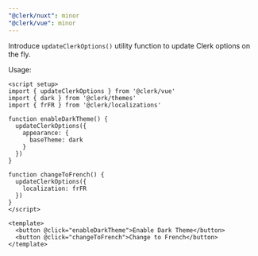 ```yaml
---
"@clerk/nuxt": minor
"@clerk/vue": minor
---
```


Introduce `updateClerkOptions()` utility function to update Clerk options on the fly.

Usage:

```vue
<script setup>
import { updateClerkOptions } from '@clerk/vue'
import { dark } from '@clerk/themes'
import { frFR } from '@clerk/localizations'

function enableDarkTheme() {
  updateClerkOptions({
    appearance: {
      baseTheme: dark
    }
  })
}

function changeToFrench() {
  updateClerkOptions({
    localization: frFR
  })
}
</script>

<template>
  <button @click="enableDarkTheme">Enable Dark Theme</button>
  <button @click="changeToFrench">Change to French</button>
</template>
```
